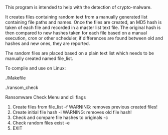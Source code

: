 This program is intended to help with the detection of crypto-malware. 

It creates files containing random text from a manually generated list containing file paths and names. Once the files are created, an MD5 hash is taken of each file and recorded in a master list text file. The original hash is then compared to new hashes taken for each file based on a manual execution, cron or other scheduler, if differences are found between old and hashes and new ones, they are reported. 

The random files are placed based on a plain text list which needs to be manually created named file_list.

To compile and use on Linux: 

./Makefile

./ransom_check

Ransomware Check Menu and cli flags

1. Create files from file_list -f WARNING: removes previous created files!
2. Create initial file hash -i    WARNING: removes old file hash!
3. Check and compare file hashes to originals -c
4. Check random files exist -e 
5. EXIT
